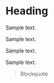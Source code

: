 # Heading

Sample text.
<!-- markdownlint-disable letters-e-x -->
Sample text.
<!-- markdownlint-enable LETTERS-E-X -->
Sample text.
<!-- markdownlint-disable TeSt -->
Sample text.
<!-- markdownlint-enable TEST -->

> Blockquote
